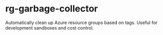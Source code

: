 # rg-garbage-collector
Automatically clean up Azure resource groups based on tags. Useful for development sandboxes and cost control.
